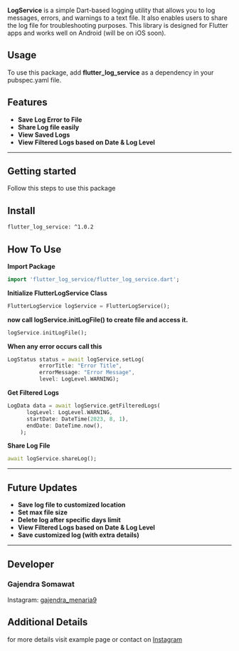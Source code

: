 <b>LogService</b> is a simple Dart-based logging utility that allows you to log messages, errors, and warnings to a text file. It also enables users to share the log file for troubleshooting purposes. This library is designed for Flutter apps and works well on Android (will be on iOS soon).

## Usage

To use this package, add <b>flutter_log_service</b> as a dependency in your pubspec.yaml file.

## Features

<ul>
<li><b>Save Log Error to File</b>
</li>
<li><b>Share Log file easily</b>
</li>
<li><b>View Saved Logs</b>
</li>
<li><b>View Filtered Logs based on Date & Log Level</b>
</li>
</ul>
<hr>

## Getting started

Follow this steps to use this package

## Install

```html
flutter_log_service: ^1.0.2
```

## How To Use
<b>Import Package</b>
```dart
import 'flutter_log_service/flutter_log_service.dart';
```

<b>Initialize FlutterLogService Class</b>
```dart 
FlutterLogService logService = FlutterLogService();
```
<b>now call logService.initLogFile() to create file and access it.</b>

```dart
logService.initLogFile();
```

<b>When any error occurs call this</b>

```dart
LogStatus status = await logService.setLog(
          errorTitle: "Error Title",
          errorMessage: "Error Message",
          level: LogLevel.WARNING);
```
<B>Get Filtered Logs</B>
```dart
LogData data = await logService.getFilteredLogs(
      logLevel: LogLevel.WARNING,
      startDate: DateTime(2023, 8, 1),
      endDate: DateTime.now(),
    );

```
<b>Share Log File</b>
```dart
await logService.shareLog();
```

<hr>


## Future Updates
<ul>
<li><b>Save log file to customized location</b>
</li>
<li><b>Set max file size</b>
</li>
<li><b>Delete log after specific days limit</b>
</li>
<li><b>View Filtered Logs based on Date & Log Level</b>
</li>
<li><b>Save customized log (with extra details)</b>
</li>
</ul>
<hr>


## Developer

<H3>Gajendra Somawat</H3>
<p>Instagram: <a href="https://www.instagram.com/gajendra_menaria9">gajendra_menaria9</a></p>

## Additional Details

for more details visit example page or contact on <a href="https://www.instagram.com/gajendra_menaria9">Instagram</a>